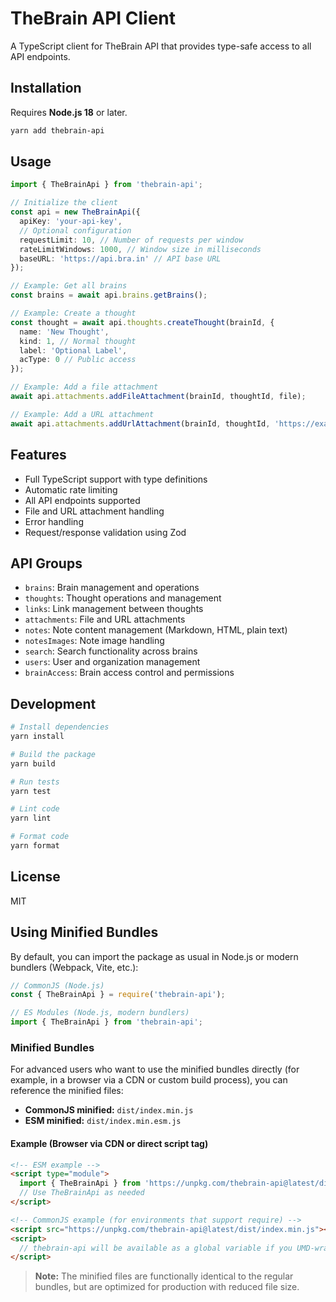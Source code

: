 # TheBrain API Client

A TypeScript client for TheBrain API that provides type-safe access to all API endpoints.

## Installation
Requires **Node.js 18** or later.

```bash
yarn add thebrain-api
```

## Usage

```typescript
import { TheBrainApi } from 'thebrain-api';

// Initialize the client
const api = new TheBrainApi({
  apiKey: 'your-api-key',
  // Optional configuration
  requestLimit: 10, // Number of requests per window
  rateLimitWindows: 1000, // Window size in milliseconds
  baseURL: 'https://api.bra.in' // API base URL
});

// Example: Get all brains
const brains = await api.brains.getBrains();

// Example: Create a thought
const thought = await api.thoughts.createThought(brainId, {
  name: 'New Thought',
  kind: 1, // Normal thought
  label: 'Optional Label',
  acType: 0 // Public access
});

// Example: Add a file attachment
await api.attachments.addFileAttachment(brainId, thoughtId, file);

// Example: Add a URL attachment
await api.attachments.addUrlAttachment(brainId, thoughtId, 'https://example.com', 'Optional Name');
```

## Features

- Full TypeScript support with type definitions
- Automatic rate limiting
- All API endpoints supported
- File and URL attachment handling
- Error handling
- Request/response validation using Zod

## API Groups

- `brains`: Brain management and operations
- `thoughts`: Thought operations and management
- `links`: Link management between thoughts
- `attachments`: File and URL attachments
- `notes`: Note content management (Markdown, HTML, plain text)
- `notesImages`: Note image handling
- `search`: Search functionality across brains
- `users`: User and organization management
- `brainAccess`: Brain access control and permissions

## Development

```bash
# Install dependencies
yarn install

# Build the package
yarn build

# Run tests
yarn test

# Lint code
yarn lint

# Format code
yarn format
```

## License

MIT

## Using Minified Bundles

By default, you can import the package as usual in Node.js or modern bundlers (Webpack, Vite, etc.):

```js
// CommonJS (Node.js)
const { TheBrainApi } = require('thebrain-api');

// ES Modules (Node.js, modern bundlers)
import { TheBrainApi } from 'thebrain-api';
```

### Minified Bundles

For advanced users who want to use the minified bundles directly (for example, in a browser via a CDN or custom build process), you can reference the minified files:

- **CommonJS minified:** `dist/index.min.js`
- **ESM minified:** `dist/index.min.esm.js`

#### Example (Browser via CDN or direct script tag)

```html
<!-- ESM example -->
<script type="module">
  import { TheBrainApi } from 'https://unpkg.com/thebrain-api@latest/dist/index.min.esm.js';
  // Use TheBrainApi as needed
</script>
```

```html
<!-- CommonJS example (for environments that support require) -->
<script src="https://unpkg.com/thebrain-api@latest/dist/index.min.js"></script>
<script>
  // thebrain-api will be available as a global variable if you UMD-wrap it (not included by default)
</script>
```

> **Note:** The minified files are functionally identical to the regular bundles, but are optimized for production with reduced file size.



